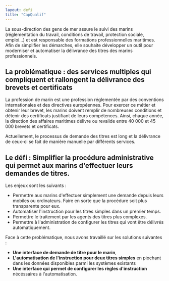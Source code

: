 ```yaml
---
layout: defi
title: "CapQualif"
---
```


La sous-direction des gens de mer assure le suivi des marins (réglementation du travail, conditions de travail, protection sociale, emploi...) et est responsable des formations professionnelles maritimes. Afin de simplifier les démarches, elle souhaite développer un outil pour moderniser et automatiser la délivrance des titres des marins professionnels.

## La problématique : des services multiples qui compliquent et rallongent la délivrance des brevets et certificats

La profession de marin est une profession réglementée par des conventions internationales et des directives européennes. Pour exercer ce métier et obtenir leur brevet, les marins doivent remplir de nombreuses conditions et détenir des certificats justifiant de leurs compétences.
Ainsi, chaque année, la direction des affaires maritimes délivre ou revalide entre 40 000 et 45 000 brevets et certificats.

Actuellement, le processus de demande des titres est long et la délivrance de ceux-ci se fait de manière manuelle par différents services.

## Le défi : Simplifier la procédure administrative qui permet aux marins d'effectuer leurs demandes de titres.

Les enjeux sont les suivants : 
- Permettre aux marins d'effectuer simplement une demande depuis leurs mobiles ou ordinateurs. Faire en sorte que la procèdure soit plus transparente pour eux.
- Automatiser l'instruction pour les titres simples dans un premier temps.
- Permettre le traitement par les agents des titres plus complexes.
- Permettre à l'administration de configurer les titres qui vont être délivrés automatiquement.

Face à cette problématique, nous avons travaillé sur les solutions suivantes : 
- **Une interface de demande de titre pour le marin**, 
- **L'automatisation de l'instruction pour deux titres simples** en piochant dans les données disponibles parmi les systèmes existants
- **Une interface qui permet de configurer les règles d'instruction** nécéssaires à l'automatisation.
